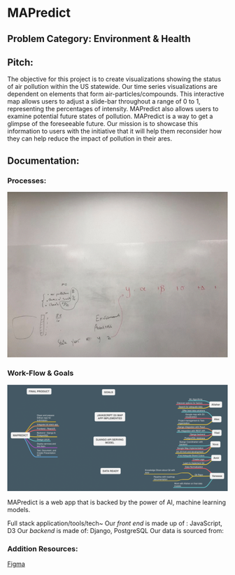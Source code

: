 # MAPredict

## Problem Category: Environment & Health

## Pitch:

The objective for this project is to create visualizations showing the status of air pollution within the US statewide. Our time series visualizations are dependent on elements that form air-particles/compounds. This interactive map allows users to adjust a slide-bar throughout a range of 0 to 1, representing the percentages of intensity. MAPredict also allows users to examine potential future states of pollution. MAPredict is a way to get a glimpse of the foreseeable future. Our mission is to showcase this information to users with the initiative that it will help them reconsider how they can help reduce the impact of pollution in their ares.

## Documentation:
### Processes:
![](/img/Webp.net-gifmaker.gif)

### Work-Flow & Goals
![](/img/MAPREDICT.png)

MAPredict is a web app that is backed by the power of AI, machine learning models.


Full stack application/tools/tech~
Our *front end* is made up of : JavaScript, D3
Our *backend* is made of: Django, PostgreSQL
Our data is sourced from:

### Addition Resources:
[Figma](https://www.figma.com/file/lF929q9YDw9SJkBTvwIoVY/mapredict?node-id=0%3A1)
